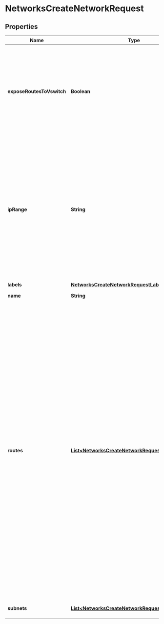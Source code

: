 

# NetworksCreateNetworkRequest


## Properties

| Name | Type | Description | Notes |
|------------ | ------------- | ------------- | -------------|
|**exposeRoutesToVswitch** | **Boolean** | Indicates if the routes from this network should be exposed to the vSwitch connection. The exposing only takes effect if a vSwitch connection is active. |  [optional] |
|**ipRange** | **String** | IP range of the whole network which must span all included subnets. Must be one of the private IPv4 ranges of RFC1918. Minimum network size is /24. We highly recommend that you pick a larger network with a /16 netmask. |  |
|**labels** | [**NetworksCreateNetworkRequestLabels**](NetworksCreateNetworkRequestLabels.md) |  |  [optional] |
|**name** | **String** | Name of the network |  |
|**routes** | [**List&lt;NetworksCreateNetworkRequestRoutesInner&gt;**](NetworksCreateNetworkRequestRoutesInner.md) | Array of routes set in this network. The destination of the route must be one of the private IPv4 ranges of RFC1918. The gateway must be a subnet/IP of the ip_range of the network object. The destination must not overlap with an existing ip_range in any subnets or with any destinations in other routes or with the first IP of the networks ip_range or with 172.31.1.1. The gateway cannot be the first IP of the networks ip_range and also cannot be 172.31.1.1. |  [optional] |
|**subnets** | [**List&lt;NetworksCreateNetworkRequestSubnetsInner&gt;**](NetworksCreateNetworkRequestSubnetsInner.md) | Array of subnets allocated. |  [optional] |



